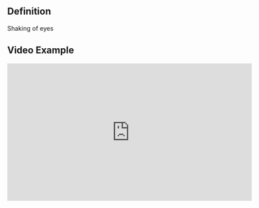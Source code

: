 
## Definition

Shaking of eyes


## Video Example

<div align="center">
<iframe width="560" height="315" src="https://www.youtube.com/embed/9LsHp-tgx8w?si=v5IDG1-wpY5UsdfL&amp;start=45" title="YouTube video player" frameborder="0" allow="accelerometer; autoplay; clipboard-write; encrypted-media; gyroscope; picture-in-picture; web-share" referrerpolicy="strict-origin-when-cross-origin" allowfullscreen></iframe></div>
